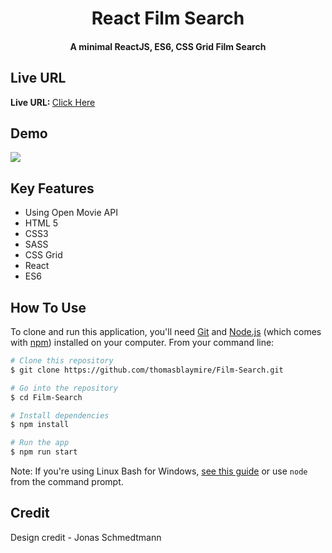 
<h1 align="center">
  React Film Search
  <br>
</h1>

<h4 align="center">A minimal ReactJS, ES6, CSS Grid Film Search</h4>

## Live URL
<strong>Live URL: </strong><a href="https://film-search-28cf5.firebaseapp.com/" target="_blank">Click Here</a>

## Demo
![](https://github.com/thomasblaymire/Film-Search/blob/master/demo.gif?raw=true)


## Key Features

* Using Open Movie API
* HTML 5
* CSS3
* SASS
* CSS Grid
* React
* ES6

## How To Use

To clone and run this application, you'll need [Git](https://git-scm.com) and [Node.js](https://nodejs.org/en/download/) (which comes with [npm](http://npmjs.com)) installed on your computer. From your command line:

```bash
# Clone this repository
$ git clone https://github.com/thomasblaymire/Film-Search.git

# Go into the repository
$ cd Film-Search

# Install dependencies
$ npm install

# Run the app
$ npm run start
```

Note: If you're using Linux Bash for Windows, [see this guide](https://www.howtogeek.com/261575/how-to-run-graphical-linux-desktop-applications-from-windows-10s-bash-shell/) or use `node` from the command prompt.

## Credit
Design credit - Jonas Schmedtmann